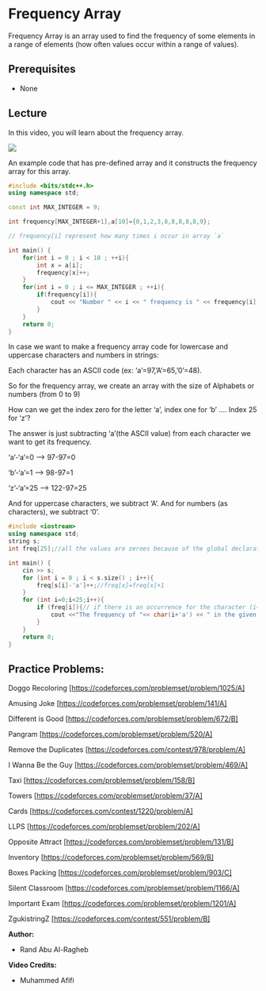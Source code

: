 # Frequency Array
Frequency Array is an array used to find the frequency of some elements in a range of elements
(how often values occur within a range of values). 

## Prerequisites
* None

## Lecture
In this video, you will learn about the frequency array.

[![](https://img.youtube.com/vi/kQGTjql8WjI/0.jpg)](https://www.youtube.com/watch?v=kQGTjql8WjI)


An example code that has pre-defined array and it constructs the frequency array for this array.

```cpp
#include <bits/stdc++.h>
using namespace std;

const int MAX_INTEGER = 9;

int frequency[MAX_INTEGER+1],a[10]={0,1,2,3,8,8,8,8,8,9};

// frequency[i] represent how many times i occur in array `a`

int main() {
    for(int i = 0 ; i < 10 ; ++i){
        int x = a[i];    
        frequency[x]++;
    }   
    for(int i = 0 ; i <= MAX_INTEGER ; ++i){
        if(frequency[i]){
            cout << "Number " << i << " frequency is " << frequency[i] << endl;
        }
    }
	return 0;
}
```

In case we want to make a frequency array code for lowercase and uppercase characters and numbers in strings:

Each character has an ASCII code (ex: ‘a’=97,’A’=65,’0’=48).

So for the frequency array, we create an array with the size of Alphabets or numbers (from 0 to 9) 

How can we get the index zero for the letter ‘a’, index one for ‘b’ …. Index 25 for ‘z’?

The answer is just subtracting ‘a’(the ASCII value) from each character we want to get its frequency.

‘a’-‘a’=0 --> 97-97=0

‘b’-‘a’=1 --> 98-97=1

‘z’-‘a’=25 --> 122-97=25

And for uppercase characters, we subtract ‘A’.
And for numbers (as characters), we subtract ‘0’.

```cpp
#include <iostream>
using namespace std;
string s;
int freq[25];//all the values are zeroes because of the global declaration

int main() {
	cin >> s;
	for (int i = 0 ; i < s.size() ; i++){
	    freq[s[i]-'a']++;//freq[x]=freq[x]+1
	}
	for (int i=0;i<25;i++){
	    if (freq[i]){// if there is an occurrence for the character (i+'a') in the given numbers print the character and it's frequency
	        cout <<"The frequency of "<< char(i+'a') << " in the given string = " <<freq[i]<<endl;
	    }
	}
	return 0;
}
```


## Practice Problems:

Doggo Recoloring [https://codeforces.com/problemset/problem/1025/A]

Amusing Joke [https://codeforces.com/problemset/problem/141/A]

Different is Good [https://codeforces.com/problemset/problem/672/B]

Pangram [https://codeforces.com/problemset/problem/520/A]

Remove the Duplicates [https://codeforces.com/contest/978/problem/A]

I Wanna Be the Guy [https://codeforces.com/problemset/problem/469/A] 

Taxi [https://codeforces.com/problemset/problem/158/B]

Towers [https://codeforces.com/problemset/problem/37/A]

Cards [https://codeforces.com/contest/1220/problem/A]

LLPS [https://codeforces.com/problemset/problem/202/A]

Opposite Attract [https://codeforces.com/problemset/problem/131/B]

Inventory [https://codeforces.com/problemset/problem/569/B]

Boxes Packing [https://codeforces.com/problemset/problem/903/C]

Silent Classroom [https://codeforces.com/problemset/problem/1166/A]

Important Exam [https://codeforces.com/problemset/problem/1201/A]

ZgukistringZ [https://codeforces.com/contest/551/problem/B]

**Author:**
* Rand Abu Al-Ragheb

**Video Credits:**
* Muhammed Afifi
    